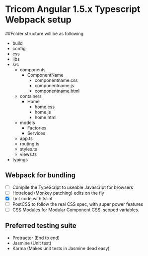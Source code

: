 # Tricom Angular 1.5.x Typescript Webpack setup

##Folder structure will be as following

 - build
 - config
 - css
 - libs
 - src
 	- components
 		- ComponentName
 			- componentname.css
 			- componentname.js
 			- componentname.html
 	- containers
 		- Home
 			- home.css
 			- home.js
 			- home.html
 	- models
 		- Factories
 		- Services
 	+ app.ts
 	+ routing.ts
 	+ styles.ts
 	+ views.ts
 - typings

## Webpack for bundling
 - [ ] Compile the TypeScript to useable Javascript for browsers
 - [ ] Hotreload (Monkey patching) edits on the fly
 - [x] Lint code with tslint
 - [ ] PostCSS to follow the real CSS spec, with super power features
 - [ ] CSS Modules for Modular Component CSS, scoped variables.

## Preferred testing suite
 - Protractor (End to end)
 - Jasmine (Unit test)
 - Karma (Makes unit tests in Jasmine dead easy)